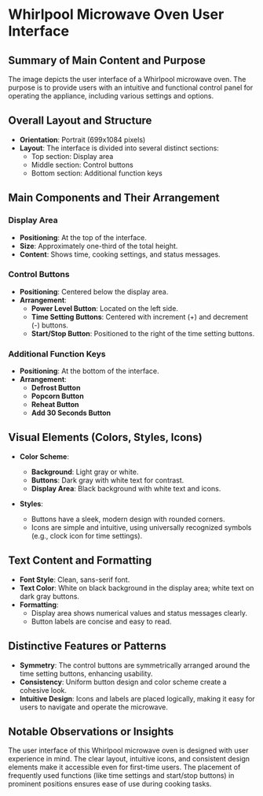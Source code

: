 # Whirlpool Microwave Oven User Interface

## Summary of Main Content and Purpose
The image depicts the user interface of a Whirlpool microwave oven. The purpose is to provide users with an intuitive and functional control panel for operating the appliance, including various settings and options.

## Overall Layout and Structure
- **Orientation**: Portrait (699x1084 pixels)
- **Layout**: The interface is divided into several distinct sections:
  - Top section: Display area
  - Middle section: Control buttons
  - Bottom section: Additional function keys

## Main Components and Their Arrangement
### Display Area
- **Positioning**: At the top of the interface.
- **Size**: Approximately one-third of the total height.
- **Content**: Shows time, cooking settings, and status messages.

### Control Buttons
- **Positioning**: Centered below the display area.
- **Arrangement**:
  - **Power Level Button**: Located on the left side.
  - **Time Setting Buttons**: Centered with increment (+) and decrement (-) buttons.
  - **Start/Stop Button**: Positioned to the right of the time setting buttons.

### Additional Function Keys
- **Positioning**: At the bottom of the interface.
- **Arrangement**:
  - **Defrost Button**
  - **Popcorn Button**
  - **Reheat Button**
  - **Add 30 Seconds Button**

## Visual Elements (Colors, Styles, Icons)
- **Color Scheme**:
  - **Background**: Light gray or white.
  - **Buttons**: Dark gray with white text for contrast.
  - **Display Area**: Black background with white text and icons.

- **Styles**:
  - Buttons have a sleek, modern design with rounded corners.
  - Icons are simple and intuitive, using universally recognized symbols (e.g., clock icon for time settings).

## Text Content and Formatting
- **Font Style**: Clean, sans-serif font.
- **Text Color**: White on black background in the display area; white text on dark gray buttons.
- **Formatting**:
  - Display area shows numerical values and status messages clearly.
  - Button labels are concise and easy to read.

## Distinctive Features or Patterns
- **Symmetry**: The control buttons are symmetrically arranged around the time setting buttons, enhancing usability.
- **Consistency**: Uniform button design and color scheme create a cohesive look.
- **Intuitive Design**: Icons and labels are placed logically, making it easy for users to navigate and operate the microwave.

## Notable Observations or Insights
The user interface of this Whirlpool microwave oven is designed with user experience in mind. The clear layout, intuitive icons, and consistent design elements make it accessible even for first-time users. The placement of frequently used functions (like time settings and start/stop buttons) in prominent positions ensures ease of use during cooking tasks.